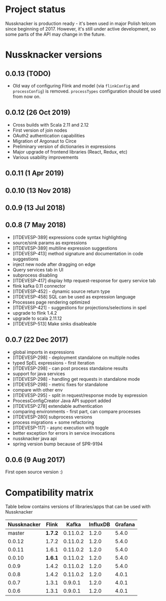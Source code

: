 Project status
==============
Nussknacker is production ready - it's been used in major Polish telcom since beginning of 2017. However, it's still
under active development, so some parts of the API may change in the future.


Nussknacker versions
====================

0.0.13 (TODO)
-------------
* Old way of configuring Flink and model (via `flinkConfig` and `processConfig`) is removed. `processTypes` 
configuration should be used from now on.

0.0.12 (26 Oct 2019)
--------------------
* Cross builds with Scala 2.11 and 2.12
* First version of join nodes
* OAuth2 authentication capabilities
* Migration of Argonaut to Circe
* Preliminary version of dictionaries in expressions
* Major upgrade of frontend libraries (React, Redux, etc)
* Various usability improvements

0.0.11 (1 Apr 2019)
---------

0.0.10 (13 Nov 2018)
---------

0.0.9 (13 Jul 2018)
---------

0.0.8 (7 May 2018)
---------
- [ITDEVESP-389] expressions code syntax highlighting
- source/sink params as expressions
- [ITDEVESP-389] multiline expression suggestions
- [ITDEVESP-413] method signature and documentation in code suggestions
- inject new node after dragging on edge
- Query services tab in UI
- subprocess disabling
- [ITDEVESP-417] display http request-response for query service tab
- flink kafka 0.11 connector
- [ITDEVESP-452] - dynamic source return type
- [ITDEVESP-458] SQL can be used as expression language
- Processes page rendering optimized
- [ITDEVESP-421] - suggestions for projections/selections in spel
- upgrade to flink 1.4.2
- upgrade to scala 2.11.12
- [ITDEVESP-513] Make sinks disableable

0.0.7 (22 Dec 2017)
---------
- global imports in expressions
- [ITDEVESP-298] - deployment standalone on multiple nodes
- typed SpEL expressions - first iteration
- [ITDEVESP-298] - can post process standalone results
- support for java services
- [ITDEVESP-298] - handling get requests in standalone mode
- [ITDEVESP-298] - metric fixes for standalone
- compare with other env
- [ITDEVESP-295] - split in request/response mode by expression
- ProcessConfigCreator Java API support added
- [ITDEVESP-278] extendable authentication
- comparing environments - first part, can compare processes
- [ITDEVESP-280] subprocess versions
- process migrations + some refactoring
- [ITDEVESP-117] - async execution with toggle
- better exception for errors in service invocations
- nussknacker java api
- spring version bump because of SPR-9194

0.0.6 (9 Aug 2017)
---------
First open source version :)


Compatibility matrix
====================

Table below contains versions of libraries/apps that can be used with Nussknacker 

|Nussknacker| Flink | Kafka  | InfluxDB | Grafana |
|-----------|-------|--------|----------|---------|
| master    |**1.7.2**|0.11.0.2|1.2.0     | 5.4.0   |
| 0.0.12    |1.7.2  |0.11.0.2| 1.2.0    | 5.4.0   |
| 0.0.11    |1.6.1  |0.11.0.2| 1.2.0   | 5.4.0  |
| 0.0.10    |**1.6.1**  |0.11.0.2| 1.2.0    | 5.4.0   |
| 0.0.9     |1.4.2  |0.11.0.2| 1.2.0        | 5.4.0       |
| 0.0.8     |1.4.2  |0.11.0.2| 1.2.0    | 4.0.1   |
| 0.0.7     |1.3.1  |0.9.0.1 | 1.2.0    | 4.0.1   |
| 0.0.6     |1.3.1  |0.9.0.1 | 1.2.0    | 4.0.1   |


